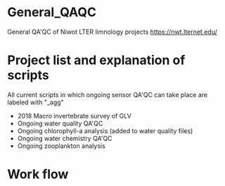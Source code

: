# General_QAQC
General QA'QC of Niwot LTER limnology projects https://nwt.lternet.edu/

# Project list and explanation of scripts
All current scripts in which ongoing sensor QA'QC can take place are labeled with "_agg"
- 2018 Macro invertebrate survey of GLV
- Ongoing water quality QA'QC
- Ongoing chlorophyll-a analysis (added to water quality files)
- Ongoing water chemistry QA'QC
- Ongoing zooplankton analysis

# Work flow
